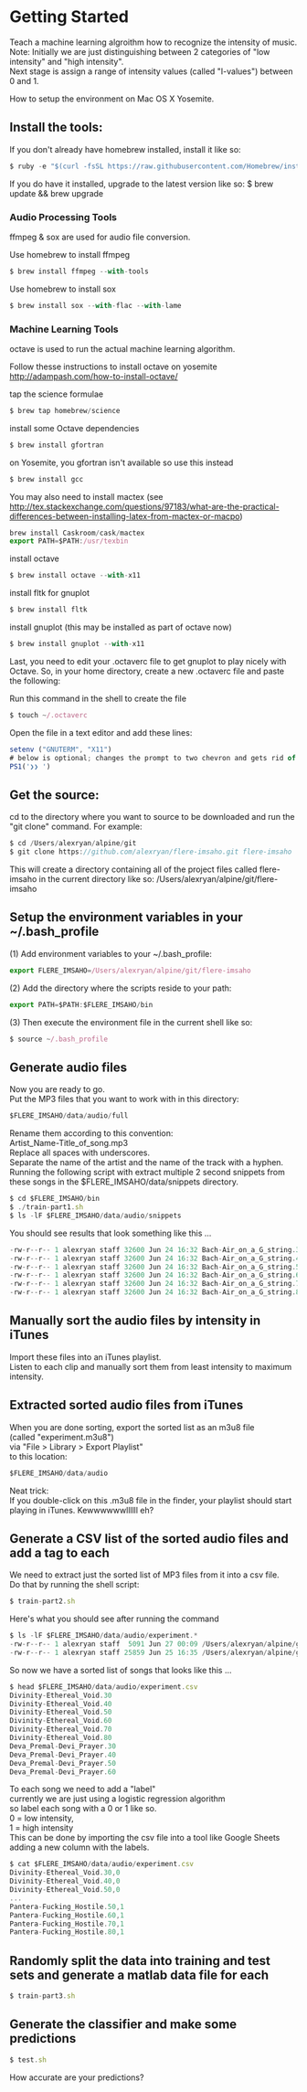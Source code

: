 
# Getting Started

Teach a machine learning algroithm how to recognize the intensity of music.  
Note: Initially we are just distinguishing between 2 categories of "low intensity" and "high intensity".  
Next stage is assign a range of intensity values (called "I-values") between 0 and 1.


How to setup the environment on Mac OS X Yosemite.

## Install the tools:


If you don't already have homebrew installed, install it like so:
```javascript
$ ruby -e "$(curl -fsSL https://raw.githubusercontent.com/Homebrew/install/master/install)"
```
If you do have it installed, upgrade to the latest version like so:
$ brew update && brew upgrade


### Audio Processing Tools
 ffmpeg & sox are used for audio file conversion.

Use homebrew to install ffmpeg
```javascript
$ brew install ffmpeg --with-tools
```

Use homebrew to install sox
```javascript
$ brew install sox --with-flac --with-lame
```

### Machine Learning Tools
octave is used to run the actual machine learning algorithm.

Follow thesse instructions to install octave on yosemite
http://adampash.com/how-to-install-octave/

tap the science formulae
```javascript
$ brew tap homebrew/science
```

install some Octave dependencies
```javascript
$ brew install gfortran
```

on Yosemite, you gfortran isn't available so use this instead
```javascript
$ brew install gcc
```

You may also need to install mactex
(see http://tex.stackexchange.com/questions/97183/what-are-the-practical-differences-between-installing-latex-from-mactex-or-macpo)

```javascript
brew install Caskroom/cask/mactex
export PATH=$PATH:/usr/texbin
```

install octave
```javascript
$ brew install octave --with-x11
```

install fltk for gnuplot
```javascript
$ brew install fltk
```

install gnuplot (this may be installed as part of octave now)
```javascript
$ brew install gnuplot --with-x11
```

Last, you need to edit your .octaverc file to get gnuplot to play nicely with Octave. So, in your home directory, create a new .octaverc file and paste the following:

Run this command in the shell to create the file
```javascript
$ touch ~/.octaverc
```

Open the file in a text editor and add these lines:
```javascript
setenv ("GNUTERM", "X11")
# below is optional; changes the prompt to two chevron and gets rid of the long Octave x.x.x >> prompt
PS1('❯❯ ')
```


## Get the source:
cd to the directory where you want to source to be downloaded and
run the "git clone" command.
For example:
```javascript
$ cd /Users/alexryan/alpine/git
$ git clone https://github.com/alexryan/flere-imsaho.git flere-imsaho
```

This will create a directory containing all of the project files called
flere-imsaho in the current directory like so:
/Users/alexryan/alpine/git/flere-imsaho


## Setup the environment variables in your ~/.bash_profile

(1) Add environment variables to your ~/.bash_profile:
```javascript
export FLERE_IMSAHO=/Users/alexryan/alpine/git/flere-imsaho
```
(2) Add the directory where the scripts reside to your path:
```javascript
export PATH=$PATH:$FLERE_IMSAHO/bin
```
(3) Then execute the environment file in the current shell like so:
```javascript
$ source ~/.bash_profile
```


## Generate audio files
Now you are ready to go.  
Put the MP3 files that you want to work with in this directory:  
```javascript
$FLERE_IMSAHO/data/audio/full
```
Rename them according to this convention:  
Artist_Name-Title_of_song.mp3  
Replace all spaces with underscores.  
Separate the name of the artist and the name of the track with a hyphen.  
Running the following script with extract multiple 2 second snippets from
these songs in the $FLERE_IMSAHO/data/snippets directory.

```javascript
$ cd $FLERE_IMSAHO/bin
$ ./train-part1.sh
$ ls -lF $FLERE_IMSAHO/data/audio/snippets
```

You should see results that look something like this ...
```javascript
-rw-r--r-- 1 alexryan staff 32600 Jun 24 16:32 Bach-Air_on_a_G_string.30.mp3
-rw-r--r-- 1 alexryan staff 32600 Jun 24 16:32 Bach-Air_on_a_G_string.40.mp3
-rw-r--r-- 1 alexryan staff 32600 Jun 24 16:32 Bach-Air_on_a_G_string.50.mp3
-rw-r--r-- 1 alexryan staff 32600 Jun 24 16:32 Bach-Air_on_a_G_string.60.mp3
-rw-r--r-- 1 alexryan staff 32600 Jun 24 16:32 Bach-Air_on_a_G_string.70.mp3
-rw-r--r-- 1 alexryan staff 32600 Jun 24 16:32 Bach-Air_on_a_G_string.80.mp3
```

## Manually sort the audio files by intensity in iTunes

Import these files into an iTunes playlist.  
Listen to each clip and manually sort them from least intensity to maximum intensity.  

## Extracted sorted audio files from iTunes

When you are done sorting, export the sorted list as an m3u8 file  
(called "experiment.m3u8")  
via "File > Library > Export Playlist"  
to this location:  
```javascript
$FLERE_IMSAHO/data/audio
```

Neat trick:  
If you double-click on this .m3u8 file in the finder, your playlist should start
playing in iTunes.
Kewwwwwwllllll eh?

## Generate a CSV list of the sorted audio files and add a tag to each

We need to extract just the sorted list of MP3 files from it into a csv file.  
Do that by running the shell script:

```javascript
$ train-part2.sh
```

Here's what you should see after running the command

```javascript
$ ls -lF $FLERE_IMSAHO/data/audio/experiment.*
-rw-r--r-- 1 alexryan staff  5091 Jun 27 00:09 /Users/alexryan/alpine/git/flere-imsaho/data/audio/experiment.csv
-rw-r--r-- 1 alexryan staff 25859 Jun 25 16:35 /Users/alexryan/alpine/git/flere-imsaho/data/audio/experiment.m3u8
 ```

So now we have a sorted list of songs that looks like this ...
```javascript
$ head $FLERE_IMSAHO/data/audio/experiment.csv
Divinity-Ethereal_Void.30
Divinity-Ethereal_Void.40
Divinity-Ethereal_Void.50
Divinity-Ethereal_Void.60
Divinity-Ethereal_Void.70
Divinity-Ethereal_Void.80
Deva_Premal-Devi_Prayer.30
Deva_Premal-Devi_Prayer.40
Deva_Premal-Devi_Prayer.50
Deva_Premal-Devi_Prayer.60
```

To each song we need to add a "label"  
currently we are just using a logistic regression algorithm  
so label each song with a 0 or 1 like so.  
0 = low intensity,  
1 = high intensity  
This can be done by importing the csv file into a tool like Google Sheets
adding a new column with the labels.

```javascript
$ cat $FLERE_IMSAHO/data/audio/experiment.csv
Divinity-Ethereal_Void.30,0
Divinity-Ethereal_Void.40,0
Divinity-Ethereal_Void.50,0
...
Pantera-Fucking_Hostile.50,1
Pantera-Fucking_Hostile.60,1
Pantera-Fucking_Hostile.70,1
Pantera-Fucking_Hostile.80,1
```

## Randomly split the data into training and test sets and generate a matlab data file for each

```javascript
$ train-part3.sh
```

## Generate the classifier and make some predictions

```javascript
$ test.sh
```

How accurate are your predictions?
